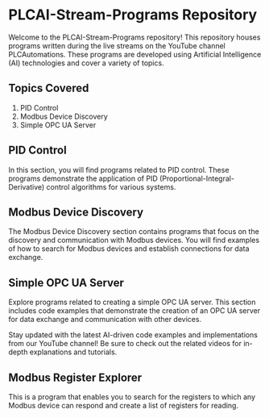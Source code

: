 # PLCAI-Stream-Programs Repository

Welcome to the PLCAI-Stream-Programs repository! This repository houses programs written during the live streams on the YouTube channel PLCAutomations. These programs are developed using Artificial Intelligence (AI) technologies and cover a variety of topics.

## Topics Covered

1. PID Control
2. Modbus Device Discovery
3. Simple OPC UA Server

## PID Control

In this section, you will find programs related to PID control. These programs demonstrate the application of PID (Proportional-Integral-Derivative) control algorithms for various systems.

## Modbus Device Discovery

The Modbus Device Discovery section contains programs that focus on the discovery and communication with Modbus devices. You will find examples of how to search for Modbus devices and establish connections for data exchange.

## Simple OPC UA Server

Explore programs related to creating a simple OPC UA server. This section includes code examples that demonstrate the creation of an OPC UA server for data exchange and communication with other devices.

Stay updated with the latest AI-driven code examples and implementations from our YouTube channel! Be sure to check out the related videos for in-depth explanations and tutorials.

## Modbus Register Explorer

This is a program that enables you to search for the registers to which any Modbus device can respond and create a list of registers for reading.
